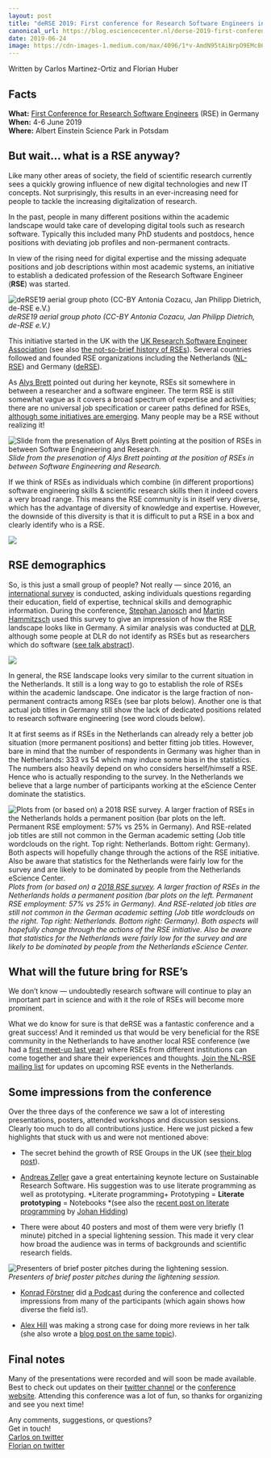 ```yaml
---
layout: post
title: "deRSE 2019: First conference for Research Software Engineers in Germany"
canonical_url: https://blog.esciencecenter.nl/derse-2019-first-conference-for-research-software-engineers-in-germany-fa568e62ad00
date: 2019-06-24
image: https://cdn-images-1.medium.com/max/4096/1*v-AmdN95tAiNrpO9EMc86g.jpeg
---
```


Written by Carlos Martinez-Ortiz and Florian Huber

## Facts

**What:** [First Conference for Research Software Engineers](https://www.de-rse.org/en/conf2019/) (RSE) in Germany  
**When:** 4-6 June 2019  
**Where:** Albert Einstein Science Park in Potsdam

<!--break-->

## But wait… what is a RSE anyway?

Like many other areas of society, the field of scientific research currently sees a quickly growing influence of new digital technologies and new IT concepts. Not surprisingly, this results in an ever-increasing need for people to tackle the increasing digitalization of research.

In the past, people in many different positions within the academic landscape would take care of developing digital tools such as research software. Typically this included many PhD students and postdocs, hence positions with deviating job profiles and non-permanent contracts.

In view of the rising need for digital expertise and the missing adequate positions and job descriptions within most academic systems, an initiative to establish a dedicated profession of the Research Software Engineer (**RSE**) was started.

![deRSE19 aerial group photo (CC-BY Antonia Cozacu, Jan Philipp Dietrich, de-RSE e.V.)](https://cdn-images-1.medium.com/max/4096/1*v-AmdN95tAiNrpO9EMc86g.jpeg)*deRSE19 aerial group photo (CC-BY Antonia Cozacu, Jan Philipp Dietrich, de-RSE e.V.)*

This initiative started in the UK with the [UK Research Software Engineer Association](https://rse.ac.uk/) (see also [the not-so-brief history of RSEs](https://www.software.ac.uk/blog/2016-08-17-not-so-brief-history-research-software-engineers-0)). Several countries followed and founded RSE organizations including the Netherlands ([NL-RSE](http://nl-rse.org/)) and Germany ([deRSE](http://nl-rse.org/)).

As [Alys Brett](https://twitter.com/alysbrett) pointed out during her keynote, RSEs sit somewhere in between a researcher and a software engineer. The term RSE is still somewhat vague as it covers a broad spectrum of expertise and activities; there are no universal job specification or career paths defined for RSEs, [although some initiatives are emerging](https://www.kdl.kcl.ac.uk/blog/rse-career-development/). Many people may be a RSE without realizing it!

![Slide from the presenation of Alys Brett pointing at the position of RSEs in between Software Engineering and Research.](https://cdn-images-1.medium.com/max/2000/0*LHILpQZNZqtPdkhb)  
*Slide from the presenation of Alys Brett pointing at the position of RSEs in between Software Engineering and Research.*

If we think of RSEs as individuals which combine (in different proportions) software engineering skills & scientific research skills then it indeed covers a very broad range. This means the RSE community is in itself very diverse, which has the advantage of diversity of knowledge and expertise. However, the downside of this diversity is that it is difficult to put a RSE in a box and clearly identify who is a RSE.

![](https://cdn-images-1.medium.com/max/2000/0*J3KDe8ySfpOxzb3Z)

## RSE demographics

So, is this just a small group of people? Not really — since 2016, an [international survey](https://github.com/softwaresaved/international-survey/tree/master/analysis/2018) is conducted, asking individuals questions regarding their education, field of expertise, technical skills and demographic information. During the conference, [Stephan Janosch](https://twitter.com/StephanJanosch) and [Martin Hammitzsch](https://twitter.com/mrtnhmtz) used this survey to give an impression of how the RSE landscape looks like in Germany. A similar analysis was conducted at [DLR](https://www.dlr.de/dlr/en/), although some people at DLR do not identify as RSEs but as researchers which do software ([see talk abstract](https://derse19.uni-jena.de/derse19/talk/MQCZ3N/)).

![](https://cdn-images-1.medium.com/max/2000/0*m9ogy5N0x0CX1h7C)

In general, the RSE landscape looks very similar to the current situation in the Netherlands. It still is a long way to go to establish the role of RSEs within the academic landscape. One indicator is the large fraction of non-permanent contracts among RSEs (see bar plots below). Another one is that actual job titles in Germany still show the lack of dedicated positions related to research software engineering (see word clouds below).

It at first seems as if RSEs in the Netherlands can already rely a better job situation (more permanent positions) and better fitting job titles. However, bare in mind that the number of respondents in Germany was higher than in the Netherlands: 333 vs 54 which may induce some bias in the statistics. The numbers also heavily depend on who considers herself/himself a RSE. Hence who is actually responding to the survey. In the Netherlands we believe that a large number of participants working at the eScience Center dominate the statistics.

![Plots from (or based on) a [2018 RSE survey](https://github.com/softwaresaved/international-survey/tree/master/analysis/2018). A larger fraction of RSEs in the Netherlands holds a permanent position (bar plots on the left. Permanent RSE employment: 57% vs 25% in Germany). And RSE-related job titles are still not common in the German academic setting (Job title wordclouds on the right. Top right: Netherlands. Bottom right: Germany). Both aspects will hopefully change through the actions of the RSE initiative. Also be aware that statistics for the Netherlands were fairly low for the survey and are likely to be dominated by people from the Netherlands eScience Center.](https://cdn-images-1.medium.com/max/7600/1*0n9pVvWQSfDUDrwJdSDrEw.png)*Plots from (or based on) a [2018 RSE survey](https://github.com/softwaresaved/international-survey/tree/master/analysis/2018). A larger fraction of RSEs in the Netherlands holds a permanent position (bar plots on the left. Permanent RSE employment: 57% vs 25% in Germany). And RSE-related job titles are still not common in the German academic setting (Job title wordclouds on the right. Top right: Netherlands. Bottom right: Germany). Both aspects will hopefully change through the actions of the RSE initiative. Also be aware that statistics for the Netherlands were fairly low for the survey and are likely to be dominated by people from the Netherlands eScience Center.*

## What will the future bring for RSE’s

We don’t know — undoubtedly research software will continue to play an important part in science and with it the role of RSEs will become more prominent.

What we do know for sure is that deRSE was a fantastic conference and a great success! And it reminded us that would be very beneficial for the RSE community in the Netherlands to have another local RSE conference (we had a [first meet-up last year](/posts/2018-06-29-first-meetup)) where RSEs from different institutions can come together and share their experiences and thoughts. [Join the NL-RSE mailing list](/pages/join) for updates on upcoming RSE events in the Netherlands.

## Some impressions from the conference

Over the three days of the conference we saw a lot of interesting presentations, posters, attended workshops and discussion sessions. Clearly too much to do all contributions justice. Here we just picked a few highlights that stuck with us and were not mentioned above:

* The secret behind the growth of RSE Groups in the UK (see [their blog post](https://www.software.ac.uk/blog/2018-04-11-secret-behind-growth-rse-groups-uk)).

* [Andreas Zeller](https://twitter.com/AndreasZeller) gave a great entertaining keynote lecture on Sustainable Research Software. His suggestion was to use literate programming as well as prototyping.
*Literate programming+ Prototyping = **Literate prototyping** = Notebooks
*(see also the [recent post on literate programming](https://blog.esciencecenter.nl/entangled-1744448f4b9f) by [Johan Hidding](undefined))

* There were about 40 posters and most of them were very briefly (1 minute) pitched in a special lightening session. This made it very clear how broad the audience was in terms of backgrounds and scientific research fields.

![Presenters of brief poster pitches during the lightening session.](https://cdn-images-1.medium.com/max/3200/0*wfJTIrrkE3tX3ppF)*Presenters of brief poster pitches during the lightening session.*

* [Konrad Förstner](https://twitter.com/konradfoerstner) did [a Podcast](http://www.openscienceradio.org/2019/06/12/osr171-voices-from-de-rse-conference-2019-en/) during the conference and collected impressions from many of the participants (which again shows how diverse the field is!).

* [Alex Hill](https://twitter.com/alexhillphd) was making a strong case for doing more reviews in her talk
(she also wrote a [blog post on the same topic](http://www.alexandra-hill.com/2018/06/25/the-art-of-giving-and-receiving-code-reviews/)).

## Final notes

Many of the presentations were recorded and will soon be made available. Best to check out updates on their [twitter channel](https://twitter.com/RSE_de) or the [conference website](https://www.de-rse.org/en/conf2019/index.html).
Attending this conference was a lot of fun, so thanks for organizing and see you next time!

Any comments, suggestions, or questions?  
Get in touch!  
[Carlos on twitter](https://twitter.com/neocarlitos)  
[Florian on twitter](https://twitter.com/me_datapoint)  
